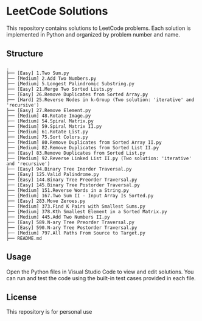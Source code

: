 # LeetCode Solutions

This repository contains solutions to LeetCode problems. Each solution is implemented in Python and organized by problem number and name.

## Structure

```
.
├── [Easy] 1.Two Sum.py
├── [Medium] 2.Add Two Numbers.py
├── [Medium] 5.Longest Palindromic Substring.py
├── [Easy] 21.Merge Two Sorted Lists.py
├── [Easy] 26.Remove Duplicates from Sorted Array.py
├── [Hard] 25.Reverse Nodes in k-Group (Two solution: 'iterative' and 'recursive')
├── [Easy] 27.Remove Element.py
├── [Medium] 48.Rotate Image.py
├── [Medium] 54.Spiral Matrix.py
├── [Medium] 59.Spiral Matrix II.py
├── [Medium] 61.Rotate List.py
├── [Medium] 75.Sort Colors.py
├── [Medium] 80.Remove Duplicates from Sorted Array II.py
├── [Medium] 82.Remove Duplicates from Sorted List II.py
├── [Easy] 83.Remove Duplicates from Sorted List.py
├── [Medium] 92.Reverse Linked List II.py (Two solution: 'iterative' and 'recursive')
├── [Easy] 94.Binary Tree Inorder Traversal.py
├── [Easy] 125.Valid Palindrome.py
├── [Easy] 144.Binary Tree Preorder Traversal.py
├── [Easy] 145.Binary Tree Postorder Traversal.py
├── [Medium] 151.Reverse Words in a String.py
├── [Medium] 167.Two Sum II - Input Array Is Sorted.py
├── [Easy] 283.Move Zeroes.py
├── [Medium] 373.Find K Pairs with Smallest Sums.py
├── [Medium] 378.Kth Smallest Element in a Sorted Matrix.py
├── [Medium] 445.Add Two Numbers II.py
├── [Easy] 589.N-ary Tree Preorder Traversal.py
├── [Easy] 590.N-ary Tree Postorder Traversal.py
├── [Medium] 797.All Paths From Source to Target.py
├── README.md
```

## Usage

Open the Python files in Visual Studio Code to view and edit solutions. You can run and test the code using the built-in test cases provided in each file.

## License

This repository is for personal use